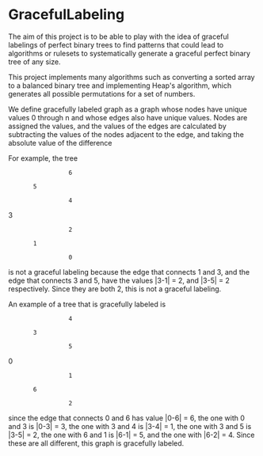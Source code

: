 # GracefulLabeling

The aim of this project is to be able to play with the idea of graceful labelings of perfect binary trees
to find patterns that could lead to algorithms or rulesets to systematically generate a graceful perfect binary tree
of any size.

This project implements many algorithms such as converting a sorted array to a balanced binary tree and implementing
Heap's algorithm, which generates all possible permutations for a set of numbers.

We define gracefully labeled graph as a graph whose nodes
have unique values 0 through n and whose edges also have unique values. 
Nodes are assigned the values, and the values of the edges are calculated by subtracting
the values of the nodes adjacent to the edge, and taking the absolute value of the difference

For example, the tree

                     6
 
           5
 
                     4
 
 3
 
                     2
 
           1
 
                     0

 is not a graceful labeling because the edge that connects 1 and 3, and the edge that connects 3 and 5, have
 the values |3-1| = 2, and |3-5| = 2 respectively. Since they are both 2, this is not a graceful labeling.

 An example of a tree that is gracefully labeled is

                     4
 
           3
 
                     5
 
 0
 
                     1
 
           6
 
                     2

 since the edge that connects 0 and 6 has value |0-6| = 6, the one with 0 and 3 is |0-3| = 3,
 the one with 3 and 4 is |3-4| = 1, the one with 3 and 5 is |3-5| = 2, the one with 6 and 1 is |6-1| = 5,
 and the one with |6-2| = 4. Since these are all different, this graph is gracefully labeled. 
